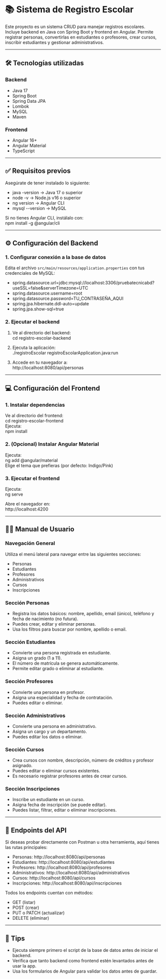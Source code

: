 # 📚 Sistema de Registro Escolar

Este proyecto es un sistema CRUD para manejar registros escolares. Incluye backend en Java con Spring Boot y frontend en Angular. Permite registrar personas, convertirlas en estudiantes o profesores, crear cursos, inscribir estudiantes y gestionar administrativos.

---

## 🛠 Tecnologías utilizadas

### Backend

- Java 17  
- Spring Boot  
- Spring Data JPA  
- Lombok  
- MySQL  
- Maven  

### Frontend

- Angular 16+  
- Angular Material  
- TypeScript  

---

## ✅ Requisitos previos

Asegúrate de tener instalado lo siguiente:

- java -version → Java 17 o superior  
- node -v → Node.js v16 o superior  
- ng version → Angular CLI  
- mysql --version → MySQL  

Si no tienes Angular CLI, instálalo con:  
npm install -g @angular/cli

---

## ⚙️ Configuración del Backend

### 1. Configurar conexión a la base de datos

Edita el archivo `src/main/resources/application.properties` con tus credenciales de MySQL:

- spring.datasource.url=jdbc:mysql://localhost:3306/pruebatecnicabd?useSSL=false&serverTimezone=UTC  
- spring.datasource.username=root  
- spring.datasource.password=TU_CONTRASEÑA_AQUI  
- spring.jpa.hibernate.ddl-auto=update  
- spring.jpa.show-sql=true  

### 2. Ejecutar el backend

1. Ve al directorio del backend:  
   cd registro-escolar-backend  

2. Ejecuta la aplicación:  
   ./registroEscolar registroEscolarApplication.java:run  

3. Accede en tu navegador a:  
   http://localhost:8080/api/personas

---

## 💻 Configuración del Frontend

### 1. Instalar dependencias

Ve al directorio del frontend:  
cd registro-escolar-frontend  
Ejecuta:  
npm install

### 2. (Opcional) Instalar Angular Material

Ejecuta:  
ng add @angular/material  
Elige el tema que prefieras (por defecto: Indigo/Pink)

### 3. Ejecutar el frontend

Ejecuta:  
ng serve  

Abre el navegador en:  
http://localhost:4200

---

## 🧑‍🏫 Manual de Usuario

### Navegación General

Utiliza el menú lateral para navegar entre las siguientes secciones:

- Personas  
- Estudiantes  
- Profesores  
- Administrativos  
- Cursos  
- Inscripciones  

### Sección Personas

- Registra los datos básicos: nombre, apellido, email (único), teléfono y fecha de nacimiento (no futura).  
- Puedes crear, editar y eliminar personas.  
- Usa los filtros para buscar por nombre, apellido o email.  

### Sección Estudiantes

- Convierte una persona registrada en estudiante.  
- Asigna un grado (1 a 11).  
- El número de matrícula se genera automáticamente.  
- Permite editar grado o eliminar al estudiante.  

### Sección Profesores

- Convierte una persona en profesor.  
- Asigna una especialidad y fecha de contratación.  
- Puedes editar o eliminar.  

### Sección Administrativos

- Convierte una persona en administrativo.  
- Asigna un cargo y un departamento.  
- Puedes editar los datos o eliminar.  

### Sección Cursos

- Crea cursos con nombre, descripción, número de créditos y profesor asignado.  
- Puedes editar o eliminar cursos existentes.  
- Es necesario registrar profesores antes de crear cursos.  

### Sección Inscripciones

- Inscribe un estudiante en un curso.  
- Asigna fecha de inscripción (se puede editar).  
- Puedes listar, filtrar, editar o eliminar inscripciones.  

---

## 🔗 Endpoints del API

Si deseas probar directamente con Postman u otra herramienta, aquí tienes las rutas principales:

- Personas: http://localhost:8080/api/personas  
- Estudiantes: http://localhost:8080/api/estudiantes  
- Profesores: http://localhost:8080/api/profesores  
- Administrativos: http://localhost:8080/api/administrativos  
- Cursos: http://localhost:8080/api/cursos  
- Inscripciones: http://localhost:8080/api/inscripciones  

Todos los endpoints cuentan con métodos:

- GET (listar)  
- POST (crear)  
- PUT o PATCH (actualizar)  
- DELETE (eliminar)  

---

## 🧪 Tips

- Ejecuta siempre primero el script de la base de datos antes de iniciar el backend.  
- Verifica que tanto backend como frontend estén levantados antes de usar la app.  
- Usa los formularios de Angular para validar los datos antes de guardar.  
